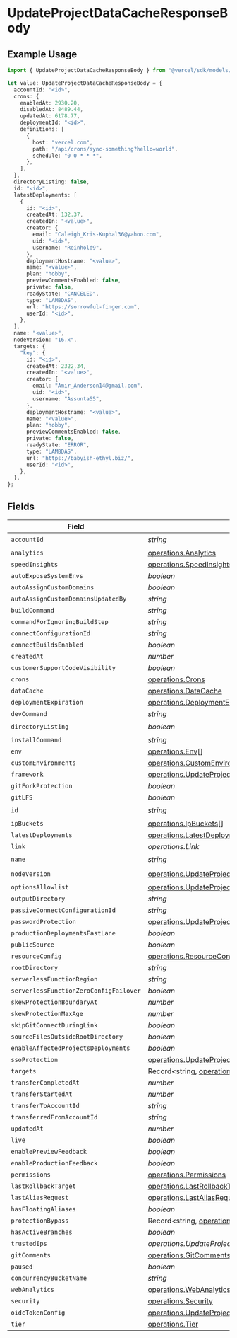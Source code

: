 # UpdateProjectDataCacheResponseBody

## Example Usage

```typescript
import { UpdateProjectDataCacheResponseBody } from "@vercel/sdk/models/operations/updateprojectdatacache.js";

let value: UpdateProjectDataCacheResponseBody = {
  accountId: "<id>",
  crons: {
    enabledAt: 2930.20,
    disabledAt: 8489.44,
    updatedAt: 6178.77,
    deploymentId: "<id>",
    definitions: [
      {
        host: "vercel.com",
        path: "/api/crons/sync-something?hello=world",
        schedule: "0 0 * * *",
      },
    ],
  },
  directoryListing: false,
  id: "<id>",
  latestDeployments: [
    {
      id: "<id>",
      createdAt: 132.37,
      createdIn: "<value>",
      creator: {
        email: "Caleigh_Kris-Kuphal36@yahoo.com",
        uid: "<id>",
        username: "Reinhold9",
      },
      deploymentHostname: "<value>",
      name: "<value>",
      plan: "hobby",
      previewCommentsEnabled: false,
      private: false,
      readyState: "CANCELED",
      type: "LAMBDAS",
      url: "https://sorrowful-finger.com",
      userId: "<id>",
    },
  ],
  name: "<value>",
  nodeVersion: "16.x",
  targets: {
    "key": {
      id: "<id>",
      createdAt: 2322.34,
      createdIn: "<value>",
      creator: {
        email: "Amir_Anderson14@gmail.com",
        uid: "<id>",
        username: "Assunta55",
      },
      deploymentHostname: "<value>",
      name: "<value>",
      plan: "hobby",
      previewCommentsEnabled: false,
      private: false,
      readyState: "ERROR",
      type: "LAMBDAS",
      url: "https://babyish-ethyl.biz/",
      userId: "<id>",
    },
  },
};
```

## Fields

| Field                                                                                                                      | Type                                                                                                                       | Required                                                                                                                   | Description                                                                                                                |
| -------------------------------------------------------------------------------------------------------------------------- | -------------------------------------------------------------------------------------------------------------------------- | -------------------------------------------------------------------------------------------------------------------------- | -------------------------------------------------------------------------------------------------------------------------- |
| `accountId`                                                                                                                | *string*                                                                                                                   | :heavy_check_mark:                                                                                                         | N/A                                                                                                                        |
| `analytics`                                                                                                                | [operations.Analytics](../../models/operations/analytics.md)                                                               | :heavy_minus_sign:                                                                                                         | N/A                                                                                                                        |
| `speedInsights`                                                                                                            | [operations.SpeedInsights](../../models/operations/speedinsights.md)                                                       | :heavy_minus_sign:                                                                                                         | N/A                                                                                                                        |
| `autoExposeSystemEnvs`                                                                                                     | *boolean*                                                                                                                  | :heavy_minus_sign:                                                                                                         | N/A                                                                                                                        |
| `autoAssignCustomDomains`                                                                                                  | *boolean*                                                                                                                  | :heavy_minus_sign:                                                                                                         | N/A                                                                                                                        |
| `autoAssignCustomDomainsUpdatedBy`                                                                                         | *string*                                                                                                                   | :heavy_minus_sign:                                                                                                         | N/A                                                                                                                        |
| `buildCommand`                                                                                                             | *string*                                                                                                                   | :heavy_minus_sign:                                                                                                         | N/A                                                                                                                        |
| `commandForIgnoringBuildStep`                                                                                              | *string*                                                                                                                   | :heavy_minus_sign:                                                                                                         | N/A                                                                                                                        |
| `connectConfigurationId`                                                                                                   | *string*                                                                                                                   | :heavy_minus_sign:                                                                                                         | N/A                                                                                                                        |
| `connectBuildsEnabled`                                                                                                     | *boolean*                                                                                                                  | :heavy_minus_sign:                                                                                                         | N/A                                                                                                                        |
| `createdAt`                                                                                                                | *number*                                                                                                                   | :heavy_minus_sign:                                                                                                         | N/A                                                                                                                        |
| `customerSupportCodeVisibility`                                                                                            | *boolean*                                                                                                                  | :heavy_minus_sign:                                                                                                         | N/A                                                                                                                        |
| `crons`                                                                                                                    | [operations.Crons](../../models/operations/crons.md)                                                                       | :heavy_minus_sign:                                                                                                         | N/A                                                                                                                        |
| `dataCache`                                                                                                                | [operations.DataCache](../../models/operations/datacache.md)                                                               | :heavy_minus_sign:                                                                                                         | N/A                                                                                                                        |
| `deploymentExpiration`                                                                                                     | [operations.DeploymentExpiration](../../models/operations/deploymentexpiration.md)                                         | :heavy_minus_sign:                                                                                                         | N/A                                                                                                                        |
| `devCommand`                                                                                                               | *string*                                                                                                                   | :heavy_minus_sign:                                                                                                         | N/A                                                                                                                        |
| `directoryListing`                                                                                                         | *boolean*                                                                                                                  | :heavy_check_mark:                                                                                                         | N/A                                                                                                                        |
| `installCommand`                                                                                                           | *string*                                                                                                                   | :heavy_minus_sign:                                                                                                         | N/A                                                                                                                        |
| `env`                                                                                                                      | [operations.Env](../../models/operations/env.md)[]                                                                         | :heavy_minus_sign:                                                                                                         | N/A                                                                                                                        |
| `customEnvironments`                                                                                                       | [operations.CustomEnvironments](../../models/operations/customenvironments.md)[]                                           | :heavy_minus_sign:                                                                                                         | N/A                                                                                                                        |
| `framework`                                                                                                                | [operations.UpdateProjectDataCacheFramework](../../models/operations/updateprojectdatacacheframework.md)                   | :heavy_minus_sign:                                                                                                         | N/A                                                                                                                        |
| `gitForkProtection`                                                                                                        | *boolean*                                                                                                                  | :heavy_minus_sign:                                                                                                         | N/A                                                                                                                        |
| `gitLFS`                                                                                                                   | *boolean*                                                                                                                  | :heavy_minus_sign:                                                                                                         | N/A                                                                                                                        |
| `id`                                                                                                                       | *string*                                                                                                                   | :heavy_check_mark:                                                                                                         | N/A                                                                                                                        |
| `ipBuckets`                                                                                                                | [operations.IpBuckets](../../models/operations/ipbuckets.md)[]                                                             | :heavy_minus_sign:                                                                                                         | N/A                                                                                                                        |
| `latestDeployments`                                                                                                        | [operations.LatestDeployments](../../models/operations/latestdeployments.md)[]                                             | :heavy_minus_sign:                                                                                                         | N/A                                                                                                                        |
| `link`                                                                                                                     | *operations.Link*                                                                                                          | :heavy_minus_sign:                                                                                                         | N/A                                                                                                                        |
| `name`                                                                                                                     | *string*                                                                                                                   | :heavy_check_mark:                                                                                                         | N/A                                                                                                                        |
| `nodeVersion`                                                                                                              | [operations.UpdateProjectDataCacheNodeVersion](../../models/operations/updateprojectdatacachenodeversion.md)               | :heavy_check_mark:                                                                                                         | N/A                                                                                                                        |
| `optionsAllowlist`                                                                                                         | [operations.UpdateProjectDataCacheOptionsAllowlist](../../models/operations/updateprojectdatacacheoptionsallowlist.md)     | :heavy_minus_sign:                                                                                                         | N/A                                                                                                                        |
| `outputDirectory`                                                                                                          | *string*                                                                                                                   | :heavy_minus_sign:                                                                                                         | N/A                                                                                                                        |
| `passiveConnectConfigurationId`                                                                                            | *string*                                                                                                                   | :heavy_minus_sign:                                                                                                         | N/A                                                                                                                        |
| `passwordProtection`                                                                                                       | [operations.UpdateProjectDataCachePasswordProtection](../../models/operations/updateprojectdatacachepasswordprotection.md) | :heavy_minus_sign:                                                                                                         | N/A                                                                                                                        |
| `productionDeploymentsFastLane`                                                                                            | *boolean*                                                                                                                  | :heavy_minus_sign:                                                                                                         | N/A                                                                                                                        |
| `publicSource`                                                                                                             | *boolean*                                                                                                                  | :heavy_minus_sign:                                                                                                         | N/A                                                                                                                        |
| `resourceConfig`                                                                                                           | [operations.ResourceConfig](../../models/operations/resourceconfig.md)                                                     | :heavy_minus_sign:                                                                                                         | N/A                                                                                                                        |
| `rootDirectory`                                                                                                            | *string*                                                                                                                   | :heavy_minus_sign:                                                                                                         | N/A                                                                                                                        |
| `serverlessFunctionRegion`                                                                                                 | *string*                                                                                                                   | :heavy_minus_sign:                                                                                                         | N/A                                                                                                                        |
| `serverlessFunctionZeroConfigFailover`                                                                                     | *boolean*                                                                                                                  | :heavy_minus_sign:                                                                                                         | N/A                                                                                                                        |
| `skewProtectionBoundaryAt`                                                                                                 | *number*                                                                                                                   | :heavy_minus_sign:                                                                                                         | N/A                                                                                                                        |
| `skewProtectionMaxAge`                                                                                                     | *number*                                                                                                                   | :heavy_minus_sign:                                                                                                         | N/A                                                                                                                        |
| `skipGitConnectDuringLink`                                                                                                 | *boolean*                                                                                                                  | :heavy_minus_sign:                                                                                                         | N/A                                                                                                                        |
| `sourceFilesOutsideRootDirectory`                                                                                          | *boolean*                                                                                                                  | :heavy_minus_sign:                                                                                                         | N/A                                                                                                                        |
| `enableAffectedProjectsDeployments`                                                                                        | *boolean*                                                                                                                  | :heavy_minus_sign:                                                                                                         | N/A                                                                                                                        |
| `ssoProtection`                                                                                                            | [operations.UpdateProjectDataCacheSsoProtection](../../models/operations/updateprojectdatacachessoprotection.md)           | :heavy_minus_sign:                                                                                                         | N/A                                                                                                                        |
| `targets`                                                                                                                  | Record<string, [operations.Targets](../../models/operations/targets.md)>                                                   | :heavy_minus_sign:                                                                                                         | N/A                                                                                                                        |
| `transferCompletedAt`                                                                                                      | *number*                                                                                                                   | :heavy_minus_sign:                                                                                                         | N/A                                                                                                                        |
| `transferStartedAt`                                                                                                        | *number*                                                                                                                   | :heavy_minus_sign:                                                                                                         | N/A                                                                                                                        |
| `transferToAccountId`                                                                                                      | *string*                                                                                                                   | :heavy_minus_sign:                                                                                                         | N/A                                                                                                                        |
| `transferredFromAccountId`                                                                                                 | *string*                                                                                                                   | :heavy_minus_sign:                                                                                                         | N/A                                                                                                                        |
| `updatedAt`                                                                                                                | *number*                                                                                                                   | :heavy_minus_sign:                                                                                                         | N/A                                                                                                                        |
| `live`                                                                                                                     | *boolean*                                                                                                                  | :heavy_minus_sign:                                                                                                         | N/A                                                                                                                        |
| `enablePreviewFeedback`                                                                                                    | *boolean*                                                                                                                  | :heavy_minus_sign:                                                                                                         | N/A                                                                                                                        |
| `enableProductionFeedback`                                                                                                 | *boolean*                                                                                                                  | :heavy_minus_sign:                                                                                                         | N/A                                                                                                                        |
| `permissions`                                                                                                              | [operations.Permissions](../../models/operations/permissions.md)                                                           | :heavy_minus_sign:                                                                                                         | N/A                                                                                                                        |
| `lastRollbackTarget`                                                                                                       | [operations.LastRollbackTarget](../../models/operations/lastrollbacktarget.md)                                             | :heavy_minus_sign:                                                                                                         | N/A                                                                                                                        |
| `lastAliasRequest`                                                                                                         | [operations.LastAliasRequest](../../models/operations/lastaliasrequest.md)                                                 | :heavy_minus_sign:                                                                                                         | N/A                                                                                                                        |
| `hasFloatingAliases`                                                                                                       | *boolean*                                                                                                                  | :heavy_minus_sign:                                                                                                         | N/A                                                                                                                        |
| `protectionBypass`                                                                                                         | Record<string, [operations.ProtectionBypass](../../models/operations/protectionbypass.md)>                                 | :heavy_minus_sign:                                                                                                         | N/A                                                                                                                        |
| `hasActiveBranches`                                                                                                        | *boolean*                                                                                                                  | :heavy_minus_sign:                                                                                                         | N/A                                                                                                                        |
| `trustedIps`                                                                                                               | *operations.UpdateProjectDataCacheTrustedIps*                                                                              | :heavy_minus_sign:                                                                                                         | N/A                                                                                                                        |
| `gitComments`                                                                                                              | [operations.GitComments](../../models/operations/gitcomments.md)                                                           | :heavy_minus_sign:                                                                                                         | N/A                                                                                                                        |
| `paused`                                                                                                                   | *boolean*                                                                                                                  | :heavy_minus_sign:                                                                                                         | N/A                                                                                                                        |
| `concurrencyBucketName`                                                                                                    | *string*                                                                                                                   | :heavy_minus_sign:                                                                                                         | N/A                                                                                                                        |
| `webAnalytics`                                                                                                             | [operations.WebAnalytics](../../models/operations/webanalytics.md)                                                         | :heavy_minus_sign:                                                                                                         | N/A                                                                                                                        |
| `security`                                                                                                                 | [operations.Security](../../models/operations/security.md)                                                                 | :heavy_minus_sign:                                                                                                         | N/A                                                                                                                        |
| `oidcTokenConfig`                                                                                                          | [operations.UpdateProjectDataCacheOidcTokenConfig](../../models/operations/updateprojectdatacacheoidctokenconfig.md)       | :heavy_minus_sign:                                                                                                         | N/A                                                                                                                        |
| `tier`                                                                                                                     | [operations.Tier](../../models/operations/tier.md)                                                                         | :heavy_minus_sign:                                                                                                         | N/A                                                                                                                        |